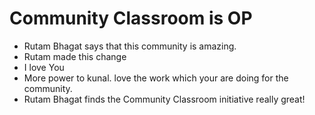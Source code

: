 # Community Classroom is OP

- Rutam Bhagat says that this community is amazing.
- Rutam made this change
- I love You
- More power to kunal. love the work which your are doing for the community.
- Rutam Bhagat finds the Community Classroom initiative really great!
